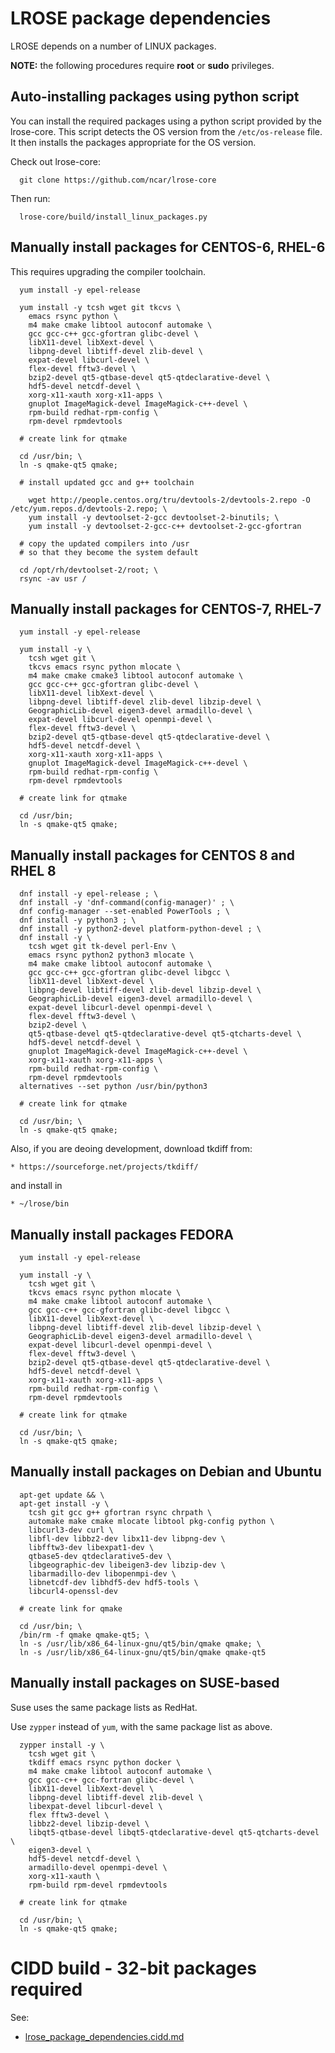 # LROSE package dependencies

LROSE depends on a number of LINUX packages.

**NOTE:** the following procedures require **root** or **sudo** privileges.

## Auto-installing packages using python script

You can install the required packages using a python script provided by the lrose-core.
This script detects the OS version from the ```/etc/os-release``` file.
It then installs the packages appropriate for the OS version.

Check out lrose-core:

```
  git clone https://github.com/ncar/lrose-core
```

Then run:

```
  lrose-core/build/install_linux_packages.py
```

## Manually install packages for CENTOS-6, RHEL-6

This requires upgrading the compiler toolchain.

```
  yum install -y epel-release

  yum install -y tcsh wget git tkcvs \
    emacs rsync python \
    m4 make cmake libtool autoconf automake \
    gcc gcc-c++ gcc-gfortran glibc-devel \
    libX11-devel libXext-devel \
    libpng-devel libtiff-devel zlib-devel \
    expat-devel libcurl-devel \
    flex-devel fftw3-devel \
    bzip2-devel qt5-qtbase-devel qt5-qtdeclarative-devel \
    hdf5-devel netcdf-devel \
    xorg-x11-xauth xorg-x11-apps \
    gnuplot ImageMagick-devel ImageMagick-c++-devel \
    rpm-build redhat-rpm-config \
    rpm-devel rpmdevtools

  # create link for qtmake

  cd /usr/bin; \
  ln -s qmake-qt5 qmake;

  # install updated gcc and g++ toolchain

    wget http://people.centos.org/tru/devtools-2/devtools-2.repo -O /etc/yum.repos.d/devtools-2.repo; \
    yum install -y devtoolset-2-gcc devtoolset-2-binutils; \
    yum install -y devtoolset-2-gcc-c++ devtoolset-2-gcc-gfortran

  # copy the updated compilers into /usr
  # so that they become the system default

  cd /opt/rh/devtoolset-2/root; \
  rsync -av usr /
```

## Manually install packages for CENTOS-7, RHEL-7

```
  yum install -y epel-release

  yum install -y \
    tcsh wget git \
    tkcvs emacs rsync python mlocate \
    m4 make cmake cmake3 libtool autoconf automake \
    gcc gcc-c++ gcc-gfortran glibc-devel \
    libX11-devel libXext-devel \
    libpng-devel libtiff-devel zlib-devel libzip-devel \
    GeographicLib-devel eigen3-devel armadillo-devel \
    expat-devel libcurl-devel openmpi-devel \
    flex-devel fftw3-devel \
    bzip2-devel qt5-qtbase-devel qt5-qtdeclarative-devel \
    hdf5-devel netcdf-devel \
    xorg-x11-xauth xorg-x11-apps \
    gnuplot ImageMagick-devel ImageMagick-c++-devel \
    rpm-build redhat-rpm-config \
    rpm-devel rpmdevtools

  # create link for qtmake

  cd /usr/bin;
  ln -s qmake-qt5 qmake;
```

## Manually install packages for CENTOS 8 and RHEL 8

```
  dnf install -y epel-release ; \
  dnf install -y 'dnf-command(config-manager)' ; \
  dnf config-manager --set-enabled PowerTools ; \
  dnf install -y python3 ; \
  dnf install -y python2-devel platform-python-devel ; \
  dnf install -y \
    tcsh wget git tk-devel perl-Env \
    emacs rsync python2 python3 mlocate \
    m4 make cmake libtool autoconf automake \
    gcc gcc-c++ gcc-gfortran glibc-devel libgcc \
    libX11-devel libXext-devel \
    libpng-devel libtiff-devel zlib-devel libzip-devel \
    GeographicLib-devel eigen3-devel armadillo-devel \
    expat-devel libcurl-devel openmpi-devel \
    flex-devel fftw3-devel \
    bzip2-devel \
    qt5-qtbase-devel qt5-qtdeclarative-devel qt5-qtcharts-devel \
    hdf5-devel netcdf-devel \
    gnuplot ImageMagick-devel ImageMagick-c++-devel \
    xorg-x11-xauth xorg-x11-apps \
    rpm-build redhat-rpm-config \
    rpm-devel rpmdevtools
  alternatives --set python /usr/bin/python3

  # create link for qtmake

  cd /usr/bin; \
  ln -s qmake-qt5 qmake;
```

Also, if you are deoing development, download tkdiff from:

```
* https://sourceforge.net/projects/tkdiff/
```

and install in

```
* ~/lrose/bin
```

## Manually install packages FEDORA

```
  yum install -y epel-release

  yum install -y \
    tcsh wget git \
    tkcvs emacs rsync python mlocate \
    m4 make cmake libtool autoconf automake \
    gcc gcc-c++ gcc-gfortran glibc-devel libgcc \
    libX11-devel libXext-devel \
    libpng-devel libtiff-devel zlib-devel libzip-devel \
    GeographicLib-devel eigen3-devel armadillo-devel \
    expat-devel libcurl-devel openmpi-devel \
    flex-devel fftw3-devel \
    bzip2-devel qt5-qtbase-devel qt5-qtdeclarative-devel \
    hdf5-devel netcdf-devel \
    xorg-x11-xauth xorg-x11-apps \
    rpm-build redhat-rpm-config \
    rpm-devel rpmdevtools

  # create link for qtmake

  cd /usr/bin; \
  ln -s qmake-qt5 qmake;
```

## Manually install packages on Debian and Ubuntu

```
  apt-get update && \
  apt-get install -y \
    tcsh git gcc g++ gfortran rsync chrpath \
    automake make cmake mlocate libtool pkg-config python \
    libcurl3-dev curl \
    libfl-dev libbz2-dev libx11-dev libpng-dev \
    libfftw3-dev libexpat1-dev \
    qtbase5-dev qtdeclarative5-dev \
    libgeographic-dev libeigen3-dev libzip-dev \
    libarmadillo-dev libopenmpi-dev \
    libnetcdf-dev libhdf5-dev hdf5-tools \
    libcurl4-openssl-dev

  # create link for qmake

  cd /usr/bin; \
  /bin/rm -f qmake qmake-qt5; \
  ln -s /usr/lib/x86_64-linux-gnu/qt5/bin/qmake qmake; \
  ln -s /usr/lib/x86_64-linux-gnu/qt5/bin/qmake qmake-qt5
```

## Manually install packages on SUSE-based

Suse uses the same package lists as RedHat.

Use ```zypper``` instead of ```yum```, with the same package list as above.

```
  zypper install -y \
    tcsh wget git \
    tkdiff emacs rsync python docker \
    m4 make cmake libtool autoconf automake \
    gcc gcc-c++ gcc-fortran glibc-devel \
    libX11-devel libXext-devel \
    libpng-devel libtiff-devel zlib-devel \
    libexpat-devel libcurl-devel \
    flex fftw3-devel \
    libbz2-devel libzip-devel \
    libqt5-qtbase-devel libqt5-qtdeclarative-devel qt5-qtcharts-devel \
    eigen3-devel \
    hdf5-devel netcdf-devel \
    armadillo-devel openmpi-devel \
    xorg-x11-xauth \
    rpm-build rpm-devel rpmdevtools

  # create link for qtmake

  cd /usr/bin; \
  ln -s qmake-qt5 qmake;
```

# CIDD build - 32-bit packages required

See:

* [lrose_package_dependencies.cidd.md](./lrose_package_dependencies.cidd.md)

